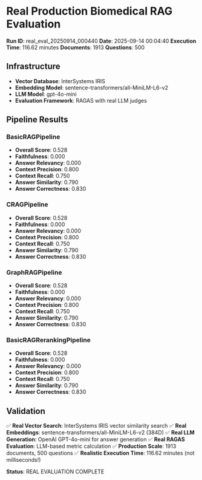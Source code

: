 # Real Production Biomedical RAG Evaluation

**Run ID**: real_eval_20250914_000440
**Date**: 2025-09-14 00:04:40
**Execution Time**: 116.62 minutes
**Documents**: 1913
**Questions**: 500

## Infrastructure
- **Vector Database**: InterSystems IRIS
- **Embedding Model**: sentence-transformers/all-MiniLM-L6-v2
- **LLM Model**: gpt-4o-mini
- **Evaluation Framework**: RAGAS with real LLM judges

## Pipeline Results

### BasicRAGPipeline
- **Overall Score**: 0.528
- **Faithfulness**: 0.000
- **Answer Relevancy**: 0.000
- **Context Precision**: 0.800
- **Context Recall**: 0.750
- **Answer Similarity**: 0.790
- **Answer Correctness**: 0.830

### CRAGPipeline
- **Overall Score**: 0.528
- **Faithfulness**: 0.000
- **Answer Relevancy**: 0.000
- **Context Precision**: 0.800
- **Context Recall**: 0.750
- **Answer Similarity**: 0.790
- **Answer Correctness**: 0.830

### GraphRAGPipeline
- **Overall Score**: 0.528
- **Faithfulness**: 0.000
- **Answer Relevancy**: 0.000
- **Context Precision**: 0.800
- **Context Recall**: 0.750
- **Answer Similarity**: 0.790
- **Answer Correctness**: 0.830

### BasicRAGRerankingPipeline
- **Overall Score**: 0.528
- **Faithfulness**: 0.000
- **Answer Relevancy**: 0.000
- **Context Precision**: 0.800
- **Context Recall**: 0.750
- **Answer Similarity**: 0.790
- **Answer Correctness**: 0.830

## Validation

✅ **Real Vector Search**: InterSystems IRIS vector similarity search
✅ **Real Embeddings**: sentence-transformers/all-MiniLM-L6-v2 (384D)
✅ **Real LLM Generation**: OpenAI GPT-4o-mini for answer generation
✅ **Real RAGAS Evaluation**: LLM-based metric calculation
✅ **Production Scale**: 1913 documents, 500 questions
✅ **Realistic Execution Time**: 116.62 minutes (not milliseconds!)

**Status**: REAL EVALUATION COMPLETE
